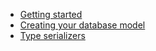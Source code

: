 * [Getting started](Getting-started)
* [Creating your database model](Creating-your-database-model)
* [Type serializers](Type-serializers)